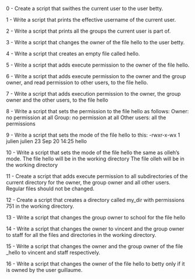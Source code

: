 
0 - Create a script that swithes the current user to the user betty.

1 - Write a script that prints the effective username of the current user.

2 - Write a script that prints all the groups the current user is part of.

3 - Write a script that changes the owner of the file hello to the user betty.

4 - Write a script that creates an empty file called hello.

5 - Write a script that adds execute permission to the owner of the file hello.

6 - Write a script that adds execute permission to the owner and the group owner, and read permission to other users, to the file hello.

7 - Write a script that adds execution permission to the owner, the group owner and the other users, to the file hello

8 - Write a script that sets the permission to the file hello as follows:
Owner: no permission at all
Group: no permission at all
Other users: all the permissions

9 - Write a script that sets the mode of the file hello to this:
-rwxr-x-wx 1 julien julien 23 Sep 20 14:25 hello

10 - Write a script that sets the mode of the file hello the same as olleh’s mode.
The file hello will be in the working directory
The file olleh will be in the working directory

11 - Create a script that adds execute permission to all subdirectories of the current directory for the owner, the group owner and all other users. Regular files should not be changed.

12 - Create a script that creates a directory called my_dir with permissions 751 in the working directory.

13 - Write a script that changes the group owner to school for the file hello

14 - Write a script that changes the owner to vincent and the group owner to staff for all the files and directories in the working directory.

15 - Write a script that changes the owner and the group owner of the file _hello to vincent and staff respectively.

16 - Write a script that changes the owner of the file hello to betty only if it is owned by the user guillaume.
